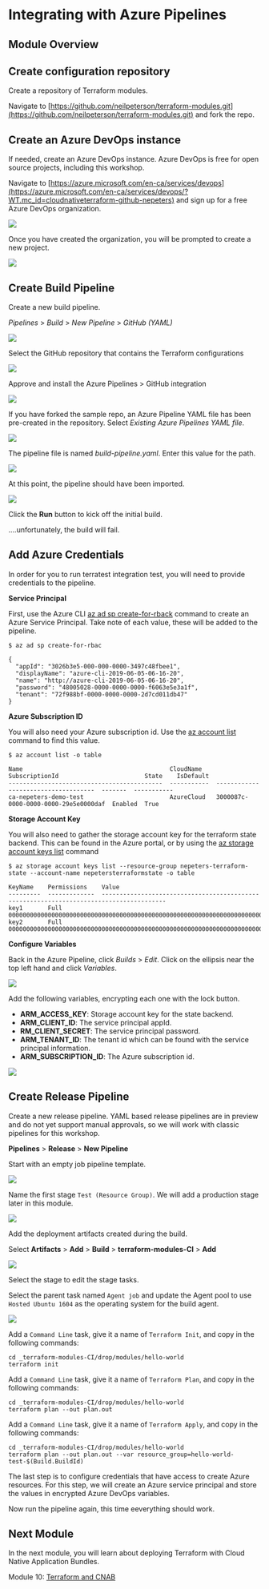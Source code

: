 # Integrating with Azure Pipelines

## Module Overview

## Create configuration repository

Create a repository of Terraform modules.

Navigate to [https://github.com/neilpeterson/terraform-modules.git](https://github.com/neilpeterson/terraform-modules.git) and fork the repo.

## Create an Azure DevOps instance

If needed, create an Azure DevOps instance. Azure DevOps is free for open source projects, including this workshop.

Navigate to [https://azure.microsoft.com/en-ca/services/devops](https://azure.microsoft.com/en-ca/services/devops/?WT.mc_id=cloudnativeterraform-github-nepeters) and sign up for a free Azure DevOps organization.

![](../images/azd-one.jpg)

Once you have created the organization, you will be prompted to create a new project.

![](../images/new-project.jpg)

## Create Build Pipeline

Create a new build pipeline.

*Pipelines* > *Build* > *New Pipeline* > *GitHub (YAML)*

![](../images/github-yaml.jpg)

Select the GitHub repository that contains the Terraform configurations

![](../images/select-repo.jpg)

Approve and install the Azure Pipelines > GitHub integration

![](../images/authorize.jpg)

If you have forked the sample repo, an Azure Pipeline YAML file has been pre-created in the repository. Select *Existing Azure Pipelines YAML file*.

![](../images/pipeline-type.jpg)

The pipeline file is named *build-pipeline.yaml*. Enter this value for the path.

![](../images/path.jpg)

At this point, the pipeline should have been imported.

![](../images/pipeline.jpg)

Click the **Run** button to kick off the initial build.

....unfortunately, the build will fail.

## Add Azure Credentials

In order for you to run terratest integration test, you will need to provide credentials to the pipeline.

**Service Principal**

First, use the Azure CLI [az ad sp create-for-rback](https://docs.microsoft.com/en-us/cli/azure/ad/sp?WT.mc_id=cloudnativeterraform-github-nepeters#az-ad-sp-create-for-rbac) command to create an Azure Service Principal. Take note of each value, these will be added to the pipeline.

```
$ az ad sp create-for-rbac

{
  "appId": "3026b3e5-000-000-0000-3497c48fbee1",
  "displayName": "azure-cli-2019-06-05-06-16-20",
  "name": "http://azure-cli-2019-06-05-06-16-20",
  "password": "48005028-0000-0000-0000-f6063e5e3a1f",
  "tenant": "72f988bf-0000-0000-0000-2d7cd011db47"
}
```

**Azure Subscription ID**

You will also need your Azure subscription id. Use the [az account list](https://docs.microsoft.com/en-us/cli/azure/account?WT.mc_id=cloudnativeterraform-github-nepeters#az-account-list) command to find this value.

```
$ az account list -o table

Name                                         CloudName    SubscriptionId                        State    IsDefault
-------------------------------------------  -----------  ------------------------------------  -------  -----------
ca-nepeters-demo-test                        AzureCloud   3000087c-0000-0000-0000-29e5e0000daf  Enabled  True
```

**Storage Account Key**

You will also need to gather the storage account key for the terraform state backend. This can be found in the Azure portal, or by using the [az storage account keys list]() command

```
$ az storage account keys list --resource-group nepeters-terraform-state --account-name nepetersterraformstate -o table

KeyName    Permissions    Value
---------  -------------  ----------------------------------------------------------------------------------------
key1       Full           00000000000000000000000000000000000000000000000000000000000000000000000000000000000000==
key2       Full           00000000000000000000000000000000000000000000000000000000000000000000000000000000000000==

```

**Configure Variables**

Back in the Azure Pipeline, click *Builds* > *Edit*. Click on the ellipsis near the top left hand and click *Variables*.

![](../images/variables.jpg)

Add the following variables, encrypting each one with the lock button.

- **ARM_ACCESS_KEY**: Storage account key for the state backend.
- **ARM_CLIENT_ID**: The service principal appId.
- **RM_CLIENT_SECRET**: The service principal password.
- **ARM_TENANT_ID**: The tenant id which can be found with the service principal information.
- **ARM_SUBSCRIPTION_ID**: The Azure subscription id.

![](../images/encrypted-variables.jpg)

## Create Release Pipeline

Create a new release pipeline. YAML based release pipelines are in preview and do not yet support manual approvals, so we will work with classic pipelines for this workshop.

**Pipelines** > **Release** > **New Pipeline**

Start with an empty job pipeline template.

![](../images/empty-job.jpg)

Name the first stage `Test (Resource Group)`. We will add a production stage later in this module.

![](../images/stage-one.jpg)

Add the deployment artifacts created during the build.

Select **Artifacts** > **Add** > **Build** > **terraform-modules-CI** > **Add**

![](../images/deployment-artifacts.jpg)

Select the stage to edit the stage tasks.

Select the parent task named `Agent job` and update the Agent pool to use `Hosted Ubuntu 1604` as the operating system for the build agent.

![](../images/build-agent.jpg)

Add a `Command Line` task, give it a name of `Terraform Init`, and copy in the following commands:

```
cd _terraform-modules-CI/drop/modules/hello-world
terraform init
```

Add a `Command Line` task, give it a name of `Terraform Plan`, and copy in the following commands:

```
cd _terraform-modules-CI/drop/modules/hello-world
terraform plan --out plan.out
```

Add a `Command Line` task, give it a name of `Terraform Apply`, and copy in the following commands:

```
cd _terraform-modules-CI/drop/modules/hello-world
terraform plan --out plan.out --var resource_group=hello-world-test-$(Build.BuildId)
```

The last step is to configure credentials that have access to create Azure resources. For this step, we will create an Azure service principal and store the values in encrypted Azure DevOps variables.

Now run the pipeline again, this time eeverything should work.

## Next Module

In the next module, you will learn about deploying Terraform with Cloud Native Application Bundles.

Module 10: [Terraform and CNAB](../11-terraform-cnab)